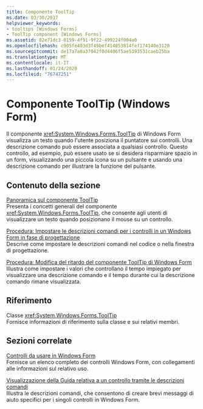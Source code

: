 ```yaml
---
title: Componente ToolTip
ms.date: 03/30/2017
helpviewer_keywords:
- tooltips [Windows Forms]
- ToolTip component [Windows Forms]
ms.assetid: 82e71dc3-0159-4f91-9f22-499224f004a0
ms.openlocfilehash: c905fe493d3f49bef414853814fef174140e3120
ms.sourcegitcommit: de17a7a0a37042f0d4406f5ae5393531caeb25ba
ms.translationtype: MT
ms.contentlocale: it-IT
ms.lasthandoff: 01/24/2020
ms.locfileid: "76747251"
---
```

# <a name="tooltip-component-windows-forms"></a>Componente ToolTip (Windows Form)
Il componente <xref:System.Windows.Forms.ToolTip> di Windows Form visualizza un testo quando l'utente posiziona il puntatore sui controlli. Una descrizione comando può essere associata a qualsiasi controllo. Questo controllo, ad esempio, può essere usato se si desidera risparmiare spazio in un form, visualizzando una piccola icona su un pulsante e usando una descrizione comando per illustrare la funzione del pulsante.  
  
## <a name="in-this-section"></a>Contenuto della sezione  
 [Panoramica sul componente ToolTip](tooltip-component-overview-windows-forms.md)  
 Presenta i concetti generali del componente <xref:System.Windows.Forms.ToolTip>, che consente agli utenti di visualizzare un testo quando posizionano il mouse su un controllo.  
  
 [Procedura: Impostare le descrizioni comandi per i controlli in un Windows Form in fase di progettazione](how-to-set-tooltips-for-controls-on-a-windows-form-at-design-time.md)  
 Descrive come impostare le descrizioni comandi nel codice o nella finestra di progettazione.  
  
 [Procedura: Modifica del ritardo del componente ToolTip di Windows Form](how-to-change-the-delay-of-the-windows-forms-tooltip-component.md)  
 Illustra come impostare i valori che controllano il tempo impiegato per visualizzare una descrizione comando e il tempo durante cui la descrizione comando rimane visualizzata.  
  
## <a name="reference"></a>Riferimento  
 Classe <xref:System.Windows.Forms.ToolTip>  
 Fornisce informazioni di riferimento sulla classe e sui relativi membri.  
  
## <a name="related-sections"></a>Sezioni correlate  
 [Controlli da usare in Windows Form](controls-to-use-on-windows-forms.md)  
 Fornisce un elenco completo dei controlli Windows Form, con collegamenti alle informazioni sul relativo uso.  
  
 [Visualizzazione della Guida relativa a un controllo tramite le descrizioni comandi](../advanced/control-help-using-tooltips.md)  
 Illustra le descrizioni comandi, che consentono di creare brevi messaggi di aiuto specifici per i singoli controlli in Windows Form.
